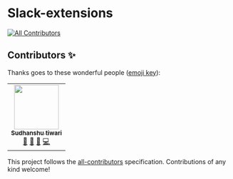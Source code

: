 # Slack-extensions
<!-- ALL-CONTRIBUTORS-BADGE:START - Do not remove or modify this section -->
[![All Contributors](https://img.shields.io/badge/all_contributors-1-orange.svg?style=flat-square)](#contributors-)
<!-- ALL-CONTRIBUTORS-BADGE:END -->
## Contributors ✨

Thanks goes to these wonderful people ([emoji key](https://allcontributors.org/docs/en/emoji-key)):

<!-- ALL-CONTRIBUTORS-LIST:START - Do not remove or modify this section -->
<!-- prettier-ignore-start -->
<!-- markdownlint-disable -->
<table>
  <tr>
    <td align="center"><a href="https://www.linkedin.com/in/sudhanshutiwari264"><img src="https://avatars.githubusercontent.com/u/62458868?v=4?s=100" width="100px;" alt=""/><br /><sub><b>Sudhanshu tiwari</b></sub></a><br /><a href="#maintenance-sudhanshutiwari264" title="Maintenance">🚧</a> <a href="https://github.com/Crio-WFH/Slack-extensions/pulls?q=is%3Apr+reviewed-by%3Asudhanshutiwari264" title="Reviewed Pull Requests">👀</a> <a href="https://github.com/Crio-WFH/Slack-extensions/commits?author=sudhanshutiwari264" title="Documentation">📖</a> <a href="https://github.com/Crio-WFH/Slack-extensions/commits?author=sudhanshutiwari264" title="Code">💻</a></td>
  </tr>
</table>

<!-- markdownlint-restore -->
<!-- prettier-ignore-end -->

<!-- ALL-CONTRIBUTORS-LIST:END -->

This project follows the [all-contributors](https://github.com/all-contributors/all-contributors) specification. Contributions of any kind welcome!